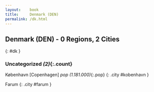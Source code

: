 ```yaml
---
layout:    book
title:     Denmark (DEN)
permalink: /dk.html
---
```


## Denmark (DEN) - 0 Regions, 2 Cities
{: #dk }





### Uncategorized _(2)_{:.count}


København [Copenhagen]  _pop (1.181.000)_{:.pop} {: .city #kobenhavn } <br>

Farum  {: .city #farum } <br>


 
